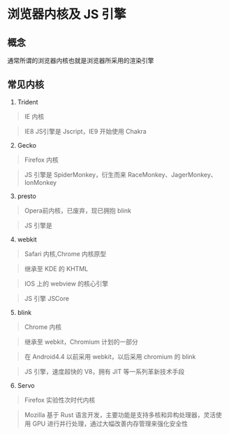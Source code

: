 # 浏览器内核及 JS 引擎

## 概念

通常所谓的浏览器内核也就是浏览器所采用的渲染引擎

## 常见内核

1. Trident

> IE 内核

> IE8 JS引擎是 Jscript，IE9 开始使用 Chakra

2. Gecko

> Firefox 内核

> JS 引擎是 SpiderMonkey，衍生而来 RaceMonkey、JagerMonkey、IonMonkey

3. presto

> Opera前内核，已废弃，现已拥抱 blink

> JS 引擎是

4. webkit

> Safari 内核,Chrome 内核原型

> 继承至 KDE 的 KHTML

> IOS 上的 webview 的核心引擎

> JS 引擎 JSCore

5. blink

> Chrome 内核

> 继承至 webkit，Chromium 计划的一部分

> 在 Android4.4 以前采用 webkit，以后采用 chromium 的 blink

> JS 引擎，速度超快的 V8，拥有 JIT 等一系列革新技术手段

6. Servo

> Firefox 实验性次时代内核

> Mozilla 基于 Rust 语言开发，主要功能是支持多核和异构处理器，灵活使用 GPU 进行并行处理，通过大幅改善内存管理来强化安全性
